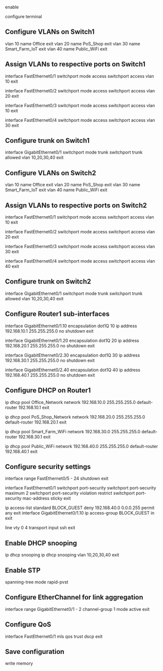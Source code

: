 enable

configure terminal

## Configure VLANs on Switch1
vlan 10
name Office
exit
vlan 20
name PoS_Shop
exit
vlan 30
name Smart_Farm_IoT
exit
vlan 40
name Public_WiFi
exit

## Assign VLANs to respective ports on Switch1
interface FastEthernet0/1
switchport mode access
switchport access vlan 10
exit

interface FastEthernet0/2
switchport mode access
switchport access vlan 20
exit

interface FastEthernet0/3
switchport mode access
switchport access vlan 10
exit

interface FastEthernet0/4
switchport mode access
switchport access vlan 30
exit

## Configure trunk on Switch1
interface GigabitEthernet0/1
switchport mode trunk
switchport trunk allowed vlan 10,20,30,40
exit

## Configure VLANs on Switch2
vlan 10
name Office
exit
vlan 20
name PoS_Shop
exit
vlan 30
name Smart_Farm_IoT
exit
vlan 40
name Public_WiFi
exit

## Assign VLANs to respective ports on Switch2
interface FastEthernet0/1
switchport mode access
switchport access vlan 10
exit

interface FastEthernet0/2
switchport mode access
switchport access vlan 20
exit

interface FastEthernet0/3
switchport mode access
switchport access vlan 30
exit

interface FastEthernet0/4
switchport mode access
switchport access vlan 40
exit

## Configure trunk on Switch2
interface GigabitEthernet0/1
switchport mode trunk
switchport trunk allowed vlan 10,20,30,40
exit

## Configure Router1 sub-interfaces
interface GigabitEthernet0/1.10
encapsulation dot1Q 10
ip address 192.168.10.1 255.255.255.0
no shutdown
exit

interface GigabitEthernet0/1.20
encapsulation dot1Q 20
ip address 192.168.20.1 255.255.255.0
no shutdown
exit

interface GigabitEthernet0/2.30
encapsulation dot1Q 30
ip address 192.168.30.1 255.255.255.0
no shutdown
exit

interface GigabitEthernet0/2.40
encapsulation dot1Q 40
ip address 192.168.40.1 255.255.255.0
no shutdown
exit

## Configure DHCP on Router1
ip dhcp pool Office_Network
network 192.168.10.0 255.255.255.0
default-router 192.168.10.1
exit

ip dhcp pool PoS_Shop_Network
network 192.168.20.0 255.255.255.0
default-router 192.168.20.1
exit

ip dhcp pool Smart_Farm_WiFi
network 192.168.30.0 255.255.255.0
default-router 192.168.30.1
exit

ip dhcp pool Public_WiFi
network 192.168.40.0 255.255.255.0
default-router 192.168.40.1
exit

## Configure security settings
interface range FastEthernet0/5 - 24
shutdown
exit

interface FastEthernet0/1
switchport port-security
switchport port-security maximum 2
switchport port-security violation restrict
switchport port-security mac-address sticky
exit

ip access-list standard BLOCK_GUEST
deny 192.168.40.0 0.0.0.255
permit any
exit
interface GigabitEthernet0/1.10
ip access-group BLOCK_GUEST in
exit

line vty 0 4
transport input ssh
exit

## Enable DHCP snooping
ip dhcp snooping
ip dhcp snooping vlan 10,20,30,40
exit

## Enable STP
spanning-tree mode rapid-pvst

## Configure EtherChannel for link aggregation
interface range GigabitEthernet0/1 - 2
channel-group 1 mode active
exit

## Configure QoS
interface FastEthernet0/1
mls qos trust dscp
exit

## Save configuration
write memory